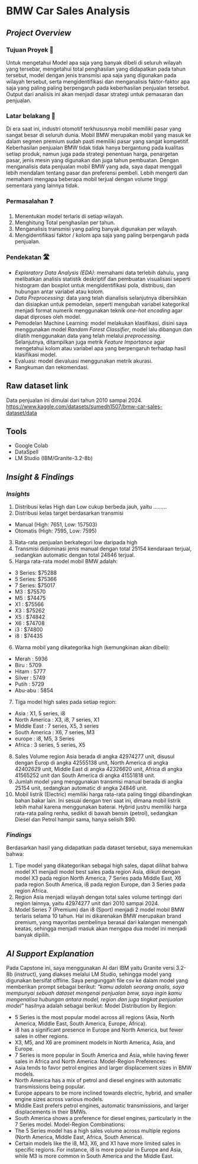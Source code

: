 # BMW Car Sales Analysis
<!-- Project overview section -->
## _Project Overview_
### Tujuan Proyek 🎯
Untuk mengetahui Model apa saja yang banyak dibeli di seluruh wilayah yang tersebar, mengetahui total penghasilan yang didapatkan pada tahun tersebut, model dengan jenis transmisi apa saja yang digunakan pada wilayah tersebut, serta mengidentifikasi dan menganalisis faktor-faktor apa saja yang paling paling berpengaruh pada keberhasilan penjualan tersebut. Output dari analisis ini akan menjadi dasar strategi untuk pemasaran dan penjualan.

### Latar belakang 🏢
Di era saat ini, industri otomotif terkhususnya mobil memiliki pasar yang sangat besar di seluruh dunia. Mobil BMW merupakan mobil yang masuk ke dalam segmen premium sudah pasti memiliki pasar yang sangat kompetitif. Keberhasilan penjualan BMW tidak tidak hanya bergantung pada kualitas setiap produk, namun juga pada strategi penentuan harga, penargetan pasar, jenis mesin yang digunakan dan juga tahun pembuatan. Dengan menganalisis data penjualan mobil BMW yang ada, saya dapat menggali lebih mendalam tentang pasar dan preferensi pembeli. Lebih mengerti dan memahami mengapa beberapa mobil terjual dengan volume tinggi sementara yang lainnya tidak.

### Permasalahan ❓
1. Menentukan model terlaris di setiap wilayah.
2. Menghitung Total penghasilan per tahun.
3. Menganalisis transmisi yang paling banyak digunakan per wilayah.
4. Mengidentifikasi faktor / kolom apa saja yang paling berpengaruh pada penjualan.

### Pendekatan 🛣️
- _Exploratory Data Analysis (EDA)_: memahami data terlebih dahulu, yang melibatkan analisis statistik deskriptif dan pembuatan visualisasi seperti histogram dan boxplot untuk mengidentifikasi pola, distribusi, dan hubungan antar variabel atau kolom.
- _Data Preprocessing_: data yang telah dianalisis selanjutnya dibersihkan dan disiapkan untuk pemodelan, seperti mengubah variabel kategorikal menjadi format numerik menggunakan teknik _one-hot encoding_ agar dapat diproses oleh model.
- Pemodelan Machine Learning: model melakukan klasifikasi, disini saya menggunakan model _Random Forest Classifier_, model lalu dibangun dan dilatih menggunakan data yang telah melalui _preprocessing_. Selanjutnya, ditampilkan juga metrik _Feature Importance_ agar mengetahui kolom atau variabel apa yang berpengaruh terhadap hasil klasifikasi model.
- Evaluasi: model dievaluasi menggunakan metrik akurasi.
- Rangkuman dan rekomendasi.

## Raw dataset link
Data penjualan ini dimulai dari tahun 2010 sampai 2024.
https://www.kaggle.com/datasets/sumedh1507/bmw-car-sales-dataset/data

## Tools
- Google Colab
- DataSpell
- LM Studio (IBM/Granite-3.2-8b)

## _Insight & Findings_
### _Insights_
1. Distribusi kelas High dan Low cukup berbeda jauh, yaitu .........
2. Distribusi kelas target berdasarkan transmisi
- Manual (High: 7651, Low: 157503)
- Otomatis (High: 7595, Low: 7595)
3. Rata-rata penjualan berkategori low daripada high
4. Transmisi didominasi jenis manual dengan total 25154 kendaraan terjual, sedangkan automatic dengan total 24846 terjual.
5. Harga rata-rata model mobil BMW adalah:
- 3 Series: $75288
- 5 Series: $75366
- 7 Series: $75017
- M3      : $75570
- M5      : $74475
- X1      : $75566
- X3      : $75262
- X5      : $74842
- X6      : $74708
- i3      : $74800
- i8      : $74435
6. Warna mobil yang dikategorika high (kemungkinan akan dibeli):
- Merah   : 5936
- Biru    : 5709
- Hitam   : 5777
- Silver  : 5749
- Putih   : 5729
- Abu-abu : 5854
7. Tiga model high sales pada setiap region:
- Asia          : X1, 5 series, i8
- North America : X3, i8, 7 series, X1
- Middle East   : 7 series, X5,  3 series
- South America : X6, 7 series, M3
- europe        : i8, M5, 3 Series
- Africa        : 3 series, 5 series, X5
8. Sales Volume region Asia berada di angka 42974277 unit, disusul dengan Europ di angka 42555138 unit, North America di angka 42402629 unit, Middle East di angka 42326620 unit, Africa di angka 41565252 unit dan South America di angka 41551818 unit.
9. Jumlah model yang menggunakan transmisi manual berada di angka 25154 unit, sedangkan automatic di angka 24846 unit.
10. Mobil listrik (Electric) memiliki harga rata-rata paling tinggi dibandingkan bahan bakar lain. Ini sesuai dengan tren saat ini, dimana mobil listrik lebih mahal karena menggunakan baterai. Hybrid justru memiliki harga rata-rata paling renha, sedikit di bawah bensin (petrol), sedangkan Diesel dan Petrol hampir sama, hanya selisih $90. 

### _Findings_
Berdasarkan hasil yang didapatkan pada dataset tersebut, saya menemukan bahwa:
1. Tipe model yang dikategorikan sebagai high sales, dapat dilihat bahwa model X1 menjadi model best sales pada region Asia, diikuti dengan model X3 pada region North America, 7 Series pada Middle East, X6 pada region South America, i8 pada region Europe, dan 3 Series pada region Africa.
2. Region Asia menjadi wilayah dengan total sales volume tertinggi dari region lainnya, yaitu 42974277 unit dari 2010 sampai 2024.
3. Model Series 7 (Premium) dan i8 (Sport) menjadi 2 model mobil BMW terlaris selama 10 tahun. Hal ini dikarenakan BMW merupakan brand premium, yang mayoritas pembelinya berasal dari kalangan menengah keatas, sehingga menjadi masuk akan mengapa dua model ini menjadi banyak dipilih. 

## _AI Support Explanation_
Pada Capstone ini, saya menggunakan AI dari IBM yaitu Granite versi 3.2-8b (instruct), yang diakses melalui LM Studio, sehingga model yang digunakan bersifat offline. Saya pengunggah file csv ke dalam model yang memberikan prompt sebagai berikut:
_"kamu adalah seorang analis, saya mempunyai sebuah dataset mengenai penjualan bmw, saya ingin kamu mengenalisa hubungan antara model, region dan juga tingkat penjualan model"_
hasilnya adalah sebagai berikut:
Model Distribution by Region:
   - 5 Series is the most popular model across all regions (Asia, North America, Middle East, South America, Europe, Africa).
   - i8 has a significant presence in Europe and North America, but fewer sales in other regions.
   - X3, M5, and X6 are prominent models in North America, Asia, and Europe.
   - 7 Series is more popular in South America and Asia, while having fewer sales in Africa and North America.
Model-Region Preferences:
   - Asia tends to favor petrol engines and larger displacement sizes in BMW models.
   - North America has a mix of petrol and diesel engines with automatic transmissions being popular.
   - Europe appears to be more inclined towards electric, hybrid, and smaller engine sizes across various models.
   - Middle East prefers petrol engines, automatic transmissions, and larger displacements in their BMWs.
   - South America shows a preference for diesel engines, particularly in the 7 Series model.
Model-Region Combinations:
   - The 5 Series model has a high sales volume across multiple regions (North America, Middle East, Africa, South America).
   - Certain models like the i8, M3, X6, and X1 have more limited sales in specific regions. For instance, i8 is more popular in Europe and Asia, while M3 is more common in South America and the Middle East.
